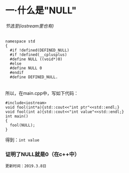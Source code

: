 # 一·什么是"NULL"
######  节选至<cstdio>(iostream里也有)
```
namespace std
{
  #if !defined(DEFINED_NULL)
  #if !defined(__cplusplus)
  #define NULL ((void*)0)
  #else
  #define NULL 0
  #endif
  #define DEFINED_NULL.
```
###### 
所以，在main.cpp中，写如下代码：
```
#include<iostream>
void fool(int*a){std::cout<<"int ptr"<<std::endl;}
void fool(int a){std::cout<<"int value"<<std::endl;}
int main()
{
  fool(NULL);
}
```
得到：`int value`
### 证明了NULL就是0（在c++中）
`更新时间：2019.3.8日`
